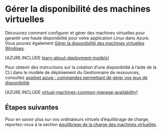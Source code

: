 <properties
    pageTitle="Gérer la disponibilité des ordinateurs virtuels de Linux | Microsoft Azure"
    description="Découvrez comment utiliser plusieurs machines virtuelles pour garantir une haute disponibilité pour votre application Linux dans Azure"
    services="virtual-machines-linux"
    documentationCenter=""
    authors="cynthn"
    manager="timlt"
    editor="tysonn"
    tags="azure-resource-manager,azure-service-management"/>

<tags
    ms.service="virtual-machines-linux"
    ms.workload="infrastructure-services"
    ms.tgt_pltfrm="vm-linux"
    ms.devlang="na"
    ms.topic="article"
    ms.date="05/25/2016"
    ms.author="cynthn"/>

# <a name="manage-the-availability-of-virtual-machines"></a>Gérer la disponibilité des machines virtuelles

Découvrez comment configurer et gérer des machines virtuelles pour garantir une haute disponibilité pour votre application Linux dans Azure. Vous pouvez également [Gérer la disponibilité des machines virtuelles Windows](virtual-machines-windows-manage-availability.md).

[AZURE.INCLUDE [learn-about-deployment-models](../../includes/learn-about-deployment-models-both-include.md)]

Pour obtenir des instructions sur la création d’une disponibilité à l’aide de la CLI dans le modèle de déploiement du Gestionnaire de ressources, consultez [availset azure : commandes permettant de gérer vos jeux de disponibilité](../azure-cli-arm-commands.md#azure-availset-commands-to-manage-your-availability-sets).

[AZURE.INCLUDE [virtual-machines-common-manage-availability](../../includes/virtual-machines-common-manage-availability.md)]

## <a name="next-steps"></a>Étapes suivantes

Pour en savoir plus sur vos ordinateurs virtuels d’équilibrage de charge, reportez-vous à la section [équilibrage de la charge des machines virtuelles](virtual-machines-linux-load-balance.md).
